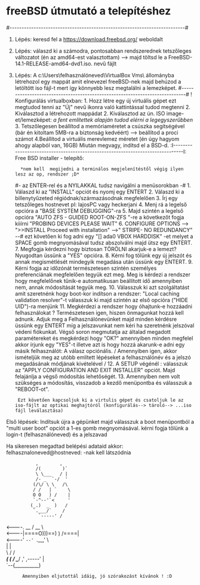 # freeBSD útmutató a telepítéshez
#-------------------------------------------------------------------------#
1. Lépés: keresd fel a https://download.freebsd.org/ weboldalt
2. Lépés: válaszd ki a számodra, pontosabban rendszerednek tetszőleges változatot 
(én az amd64-est valasztottam) --> majd töltsd le a FreeBSD-14.1-RELEASE-amd64-dvd1.iso. nevű fájlt
3. Lépés:  A c:\Users\felhasználóneved\VirtualBox Vms\ állományba létrehozol egy mappát amit elnevezel freeBSD-nek majd behúzod a letöltött iso fájl-t mert így könnyebb lesz megtalálni a lemezképet.
#----------------------------------------------------------------------------#
       ! Konfigurálás virtualboxban:
            1. Hozz létre egy új virtuális gépet ezt megtudod tenni
              az "Új" nevű ikonra való kattintással tudod megtenni
            2. Kiválasztod a létrehozott mappádat 
            2. Kiválasztod az ún. ISO image-et/lemezképet: 
                *a fent említettek alapján tudod elérni a legegyszerűbben*
            3. Tetszőlegesen beállítod a memóriaméretet a csúszka segítségével (bár én kitoltam 5MB-ra a biztonság kedvéért) --> beállítod a proci számot
            4.Beállítod a virtuális merevlemez méretet (én úgy hagyom ahogy alapból van, 16GB) 
             Miután megvagy, indítsd el a BSD-d.
:I------------------------------------------------------------------------------I:
    Free BSD installer - telepítő:

         *nem kell  megijedni a terminálos megjelenítéstől végig ilyen lesz az op, rendszer ;D*

    #- az ENTER-rel és a  NYILAKKAL tudsz navigálni a menüsorokban -#
        1. Válaszd ki az "INSTALL" opciót és nyomj egy ENTERT
        2. Válaszd ki a billenytyűzeted régiódnak/származásodnak megfelelően
        3. Írj egy tetszőleges hostnevet pl: lajosPC vagy heckerjani 
        4. Menj rá a legelső opcióra a "BASE SYSTEM DEBUGGING"-ra
        5.  Majd szintén a legelső opcióra "AUTO ZFS - GUIDED ROOT-ON-ZFS "-re 
           a következőt fogja kiiírni "PROBING DEVICES PLEASE WAIT"
        6. CONFIGURE OPTIONS --> ">>INSTALL Proceed with installation" -->" STRIPE-
        NO REDUNDANCY" --# ezt követően ki fog adni egy "[] ada0 VBOX HARDDISK" -et
        melyet a SPACE gomb megnyomásával tudsz abszolválni majd ütsz egy ENTERT.
       7. Megfogja kérdezni hogy biztosan TÖRÖLNI akarjuk-e a lemezt?
            Nyugodtan üssünk a "YES" opcióra.
        8. Kérni fog tölünk egy új jelszót és annak megismétlését mindegyik megadása után üssünk egy ENTERT.
        9. Kérni fogja az időzónát természetesen szintén személyes preferenciának
        megfelelően tegyük ezt meg.  Meg is  kérdezi a rendszer hogy megfelelőnek tűnik-e automatikusan beállított idő amennyiben nem, annak módosítását tegyük meg.
        10. Válasszuk ki azt szolgáltatást amit szeretnénk hogy boot-kor indítson a rendszer:
            "Local caching validation resolver"-t válasszuk ki
            majd szintén az első opcióra ("HIDE UID")-ra menjünk
        11. Megkérdezi a rendszer hogy óhajtunk-e hozzáadni felhasználokat ?
             Természetesen igen, hiszen önmagunkat  hozzá kell adnunk.
        Adjuk meg a Felhasználónevünket  majd minden kérdésre üssünk egy ENTERT  míg a jelszavunkat nem kéri ha szeretnénk jelszóval védeni fiókunkat.
        Végső soron megmutatja az általad megadott paramétereket és megkérdezi hogy "OK?" amennyiben minden megfelel akkor írjunk egy "YES"-t
        illetve azt is hogy hozzá akarunk-e adni egy másik felhasználót:
         A válasz opciónális.
         / Amennyiben igen, akkor ismételjük meg az utóbb említett lépéseket a felhasználónév és  a jelszó megadásának módjának kivételével   /
        12.  A SETUP végénél : válasszuk az "APPLY CONFIGURATION AND EXIT INSTALLER" opciót. Majd felajánlja a végső módosítás lehetőségét.
        13. Amennyiben nem volt szükséges a módosítás, visszadob a kezdő menüpontba
        és válasszuk a "REBOOT-ot".

        Ezt követően kapcsoljuk ki a virtulis gépet és csatoljuk le az iso-fájlt az optikai meghajtóról (konfigurálás--> tároló--> ...iso fájl leválasztása)
 

 Első lépések:
     Indítsuk újra a gépünket majd válasszuk a boot menüpontból a "multi user boot"
     opciót a 1-es gomb megnyomásával.
     kérni fogja tőlünk a login-t (felhasználóneved) és a jelszavad

Ha sikeresen megadtad belépési adataid akkor:
    felhasznaloneved@hostneved: -nak kell látszódnia


               ,        ,         
               /(        )`        
               \ \___   / |        
               /- _  `-/  '        
              (/\/ \ \   /\        
              / /   | `    \       
              O O   ) /    |       
              `-^--'`<     '       
             (_.)  _  )   /        
              `.___/`    /         
                `-----' /          
   <----.     __ / __   \          
   <----|====O)))==) \) /====|      
   <----'    `--' `.__,' \         
                |        |         
                 \       /       /\
            ______( (_  / \______/ 
          ,'  ,-----'   |          
          `--{__________)          

          Amennyiben eljutottál idáig, jó szórakozást kívánok ! :D
